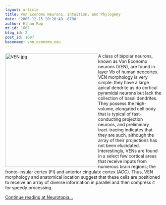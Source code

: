 ```yaml
---
layout: article
title: Von Economo Neurons, Intuition, and Phylogeny
date: '2005-12-15 20:20:49 -0700'
author: Ethan Rop
mt_id: 1687
blog_id: 2
post_id: 1687
basename: von_economo_neu
---
```

[<img src="http://www.pandasthumb.org/archives/images/VEN-thumb.jpg" alt="VEN.jpg" width="300" height="367" style="float:left;" />](http://www.pandasthumb.org/archives/images/VEN.jpg)
A class of bipolar neurons, known as Von Economo neurons (VEN), are found in layer Vb of human neocortex.  VEN morphology is very simple: they have a large apical dendrite as do cortical pyramidal neurons but lack the collection of basal dendrites.  They possess the high-volume, elongated cell body that is typical of fast-conducting projection neurons, and preliminary tract-tracing indicates that they are such, although the array of their projections has not been elucidated. Interestingly, VENs are found in a select few cortical areas that receive inputs from numerous brain regions; the fronto-insular cortex (FI) and anterior cingulate cortex (ACC).  Thus, VEN morphology and anatomical location suggest that these cells are positioned to receive an array of diverse information in parallel and then compress it for speedy processing.  

[Continue reading at Neurotopia...](http://neurotransponder.blogspot.com/2005/12/von-economo-neurons-intuition-and.html)
